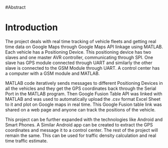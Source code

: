 #Abstract

# Introduction #

The project deals with real time tracking of vehicle fleets and getting real time data on Google Maps through Google Maps API linkage using MATLAB. Each vehicle has a Positioning Device. This positioning device has two slaves and one master AVR controller, communicating through SPI. One slave has GPS module connected through UART and similarly the other slave is connected to the GSM Module through UART. A control center has a computer with a GSM module and MATLAB.

MATLAB code iteratively sends messages to different Positioning Devices in all the vehicles and they get the GPS coordinates back through the Serial Port in the MATLAB program. Then Google Fusion Table API was linked with MATLAB and was used to automatically upload the .csv format Excel Sheet to it and plot on Google maps in real time. This Google Fusion table link was shared on a web page and anyone can track the positions of the vehicle.

This project can be further expanded with the technologies like Android and Smart Phones. A Similar Android app can be created to extract the GPS coordinates and message it to a control center. The rest of the project will remain the same. This can be used for traffic density calculation and real time traffic estimate.